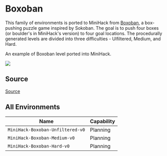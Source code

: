 # Boxoban

This family of environments is ported to MiniHack from [Boxoban](https://github.com/deepmind/boxoban-levels), a box-pushing puzzle game inspired by Sokoban. The goal is to push four boxes (or boulder's in MiniHack's version) to four goal locations. The procedurally generated levels are divided into three difficulties - Ulfiltered, Medium, and Hard.

An example of Boxoban level ported into MiniHack.

![](./imgs/boxoban.png)

## Source

[Source](https://github.com/facebookresearch/minihack/tree/main/minihack/envs/boxohack.py)

## All Environments

| Name                             | Capability |
| -------------------------------- | ---------- |
| `MiniHack-Boxoban-Unfiltered-v0` | Planning   |
| `MiniHack-Boxoban-Medium-v0`     | Planning   |
| `MiniHack-Boxoban-Hard-v0`       | Planning   |